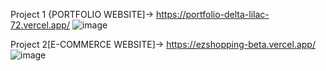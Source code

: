 Project 1 {PORTFOLIO WEBSITE]-> https://portfolio-delta-lilac-72.vercel.app/
![image](https://github.com/TerminatorSS24/ShadowFox/assets/125677043/4062056a-3fef-42c1-b3ec-1aa89f234360)

Project 2[E-COMMERCE WEBSITE]-> https://ezshopping-beta.vercel.app/
![image](https://github.com/TerminatorSS24/ShadowFox/assets/125677043/78744b13-ca09-417d-ab79-59e7c0660651)
